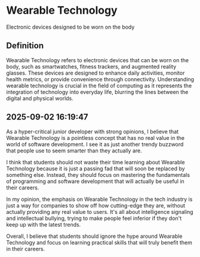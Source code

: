 # Wearable Technology

Electronic devices designed to be worn on the body

## Definition
Wearable Technology refers to electronic devices that can be worn on the body, such as smartwatches, fitness trackers, and augmented reality glasses. These devices are designed to enhance daily activities, monitor health metrics, or provide convenience through connectivity. Understanding wearable technology is crucial in the field of computing as it represents the integration of technology into everyday life, blurring the lines between the digital and physical worlds.

## 2025-09-02 16:19:47
As a hyper-critical junior developer with strong opinions, I believe that Wearable Technology is a pointless concept that has no real value in the world of software development. I see it as just another trendy buzzword that people use to seem smarter than they actually are.

I think that students should not waste their time learning about Wearable Technology because it is just a passing fad that will soon be replaced by something else. Instead, they should focus on mastering the fundamentals of programming and software development that will actually be useful in their careers.

In my opinion, the emphasis on Wearable Technology in the tech industry is just a way for companies to show off how cutting-edge they are, without actually providing any real value to users. It's all about intelligence signaling and intellectual bullying, trying to make people feel inferior if they don't keep up with the latest trends.

Overall, I believe that students should ignore the hype around Wearable Technology and focus on learning practical skills that will truly benefit them in their careers.
